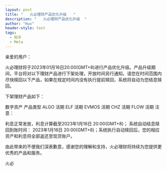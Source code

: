 ```yaml
---
layout: post
title: "   火必理财产品优化升级   "
description: "   火必理财产品优化升级  "
author: "Hux"
header-style: text
tags:
  - 知乎
  - Meta
---
```

亲爱的用户：

火必理财将于2023年01月16日20:00(GMT+8)进行产品优化升级。产品升级期间，平台将对以下理财产品进行下架处理，开放时间另行通知。请您在时间范围内尽快赎回以下产品，如果在规定时间内没有执行提前赎回，系统将自动为您结息赎回。

 

下架理财产品如下：

数字资产	产品类型
ALGO	活期
ELF	活期
EVMOS	活期
CHZ	活期
FLOW	活期
注意：

利息正常发放，利息计算截至2023年1月16日 20:00(GMT+8)；
系统自动结息赎回到账时间： 2023年1月16日 20:00(GMT+8)；系统执行自动赎回后，您的相应资产和利息将全部返还至现货账户。
 

由此带来的不便我们深表歉意，感谢您的理解和支持，火必理财将持续为您提供更优秀的产品和服务。

 

火必
